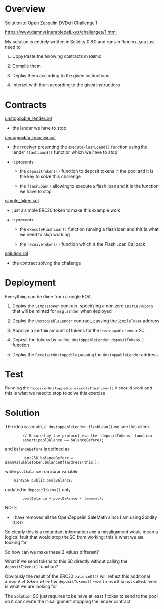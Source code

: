 
# Overview 

Solution to Open Zeppelin DVDefi Challenge 1 

https://www.damnvulnerabledefi.xyz/challenges/1.html

My solution is entirely written in Solidity 0.8.0 and runs in Reminx, you just need to 

1. Copy Paste the following contracts in Remix 

2. Compile them 

3. Deploy them according to the given instructions 

4. Interact with them according to the given instructions 



# Contracts 

[unstoppable_lender.sol](unstoppable_lender.sol)

- the lender we have to stop 

[unstoppable_receiver.sol](unstoppable_receiver.sol)

- the receiver presenting the `executeFlashLoand()` function using the lender `flashLoand()` function which we have to stop 

- it presents 

  - the `depositTokens()` function to deposit tokens in the pool and it is the key to solve this challenge 

  - the `flashLoan()` allowing to execute a flash loan and it is the function we have to stop 

[simple_token.sol](simple_token.sol)

- just a simple ERC20 token to make this example work 

- it presents 

  - the `executeFlashLoan()` function running a flash loan and this is what we need to stop working 

  - the `receiveTokens()` function which is the Flash Loan Callback

[solution.sol](solution.sol)

- the contract solving the challenge 



# Deployment 

Everything can be done from a single EOA  

1. Deploy the `SimpleToken` contract, specifying a non zero `initialSupply` that will be minted for `msg.sender` when deployed 

2. Deploy the `UnstoppableLender` contract, passing the `SimpleToken` address 

3. Approve a certain amount of tokens for the `UnstoppableLender` SC

4. Deposit the tokens by calling `UnstoppableLender.depositTokens()` function 

5. Deploy the `ReceiverUnstoppable` passing the `UnstoppableLender` address 





# Test 

Running the `ReceiverUnstoppable.executeFlashLoan()` it should work and this is what we need to stop to solve this exercise 



# Solution 

The idea is simple, in `UnstoppableLender.flashLoan()` we see this check 

```solidity
        // Ensured by the protocol via the `depositTokens` function
        assert(poolBalance == balanceBefore);
```


and `balanceBefore` is defined as 

```solidity
        uint256 balanceBefore = damnValuableToken.balanceOf(address(this));
```

while `poolBalance` is a state variable  

```solidity
    uint256 public poolBalance;
```

updated in `depositTokens()` only 

```solidity
        poolBalance = poolBalance + (amount);
```

NOTE 

- I have removed all the OpenZeppelin SafeMath since I am using Solidity 0.8.0 



So clearly this is a redundant information and a misalignment would mean a logical fault that would stop the SC from working: this is what we are looking for 



So how can we make these 2 values different? 

What if we send tokens to this SC directly without calling the `depositTokens()` function? 

Obviously the result of the ERC20 `balanceOf()` will reflect this additional amount of token while the `depositTokens()` won't since it is not called: here is what we are looking for 

The `Solution` SC just requires to be have at least 1 token to send to the pool so it can create the misalignment stopping the lender contract 





